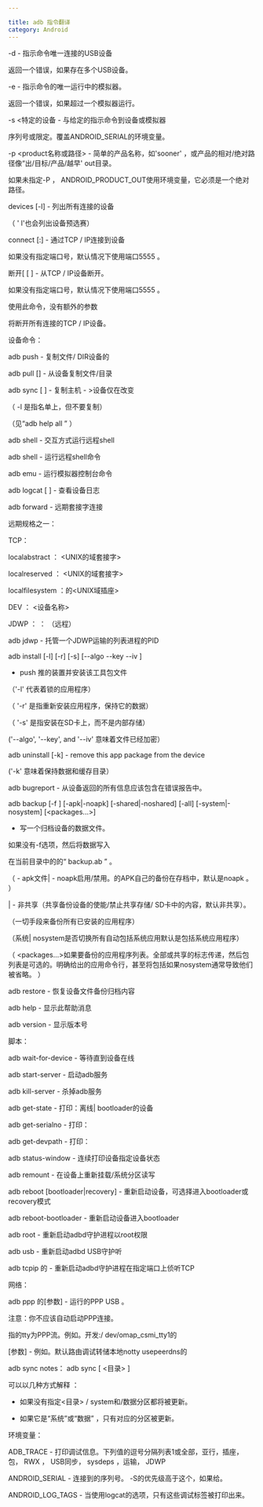 ```yaml
---

title: adb 指令翻译
category: Android
---
```


-d - 指示命令唯一连接的USB设备

返回一个错误，如果存在多个USB设备。

-e - 指示命令的唯一运行中的模拟器。

返回一个错误，如果超过一个模拟器运行。

-s <特定的设备 - 与给定的指示命令到设备或模拟器

序列号或限定。覆盖ANDROID_SERIAL的环境变量。

-p <product名称或路径> - 简单的产品名称，如'sooner' ，或产品的相对/绝对路径像“出/目标/产品/越早' out目录。

如果未指定-P ， ANDROID_PRODUCT_OUT使用环境变量，它必须是一个绝对路径。

devices [-l] - 列出所有连接的设备

（ ' l'也会列出设备预选赛）

connect <host>[:<port>]  - 通过TCP / IP连接到设备

如果没有指定端口号，默认情况下使用端口5555 。

断开[ <HOST> [ <PORT> ] - 从TCP / IP设备断开。

如果没有指定端口号，默认情况下使用端口5555 。

使用此命令，没有额外的参数

将断开所有连接的TCP / IP设备。

设备命令：

adb push <local> <remote> - 复制文件/ DIR设备的

adb pull <remote> [<local>] - 从设备复制文件/目录

adb sync [ <directory> ]  - 复制主机 - >设备仅在改变

（ -l 是指名单上，但不要复制）

（见“adb help all ” ）

adb shell - 交互方式运行远程shell

adb shell <command>   - 运行远程shell命令

adb emu <command>  - 运行模拟器控制台命令

adb logcat [ <filter-spec> ] - 查看设备日志

adb forward <local> <remote> - 远期套接字连接

远期规格之一：

TCP： <PORT>

localabstract ： <UNIX的域套接字>

localreserved ： <UNIX的域套接字>

localfilesystem ：的<UNIX域插座>

DEV ： <设备名称>

JDWP ： ： <process pid> （远程）

adb jdwp - 托管一个JDWP运输的列表进程的PID

adb install [-l] [-r] [-s] [--algo <algorithm name> --key <hex-encoded key> --iv <hex-encoded iv>] <file>

- push 推的装置并安装该工具包文件

（'-l' 代表着锁的应用程序）

（ '-r' 是指重新安装应用程序，保持它的数据）

（ '-s' 是指安装在SD卡上，而不是内部存储）

 ('--algo', '--key', and '--iv'  意味着文件已经加密）

adb uninstall [-k] <package> - remove this app package from the device

('-k' 意味着保持数据和缓存目录）

adb bugreport - 从设备返回的所有信息应该包含在错误报告中。

adb backup [-f <file>] [-apk|-noapk] [-shared|-noshared] [-all] [-system|-nosystem] [<packages...>]

 - 写一个归档设备的数据文件。

如果没有-f选项，然后将数据写入

在当前目录中的的“ backup.ab ” 。

（ - apk文件| - noapk启用/禁用。的APK自己的备份在存档中，默认是noapk 。 ）

| - 非共享（共享备份设备的使能/禁止共享存储/ SD卡中的内容，默认非共享）。

（一切手段来备份所有已安装的应用程序）

（系统| nosystem是否切换所有自动包括系统应用默认是包括系统应用程序）

（ <packages...>如果要备份的应用程序列表。全部或共享的标志传递，然后包列表是可选的。明确给出的应用命令行，甚至将包括如果nosystem通常导致他们被省略。 ）

adb restore <file> - 恢复设备文件备份归档内容

adb help - 显示此帮助消息

adb version - 显示版本号

脚本：

adb wait-for-device - 等待直到设备在线

adb start-server - 启动adb服务

adb kill-server  - 杀掉adb服务

adb get-state - 打印：离线| bootloader的设备

adb get-serialno - 打印： <serial-number>

adb get-devpath - 打印： <device-path>

adb status-window - 连续打印设备指定设备状态

adb remount - 在设备上重新挂载/系统分区读写

adb reboot [bootloader|recovery] - 重新启动设备，可选择进入bootloader或recovery模式

adb reboot-bootloader - 重新启动设备进入bootloader

adb root - 重新启动adbd守护进程以root权限

adb usb - 重新启动adbd USB守护听

adb tcpip <port> 的 - 重新启动adbd守护进程在指定端口上侦听TCP

网络：

adb ppp <tty> 的[参数] - 运行的PPP USB 。

注意：你不应该自动启动PPP连接。

<tty>指的tty为PPP流。例如。开发:/ dev/omap_csmi_tty1的

[参数] - 例如。默认路由调试转储本地notty usepeerdns的

adb sync notes： adb sync [ <目录> ]

可以以几种方式解释<localdir> ：

 - 如果没有指定<目录> / system和/数据分区都将被更新。

 - 如果它是“系统”或“数据” ，只有对应的分区被更新。

环境变量：

ADB_TRACE - 打印调试信息。下列值的逗号分隔列表1或全部，亚行，插座，包， RWX ， USB同步， sysdeps ，运输， JDWP

ANDROID_SERIAL - 连接到的序列号。 -S的优先级高于这个，如果给。

ANDROID_LOG_TAGS - 当使用logcat的选项，只有这些调试标签被打印出来。
